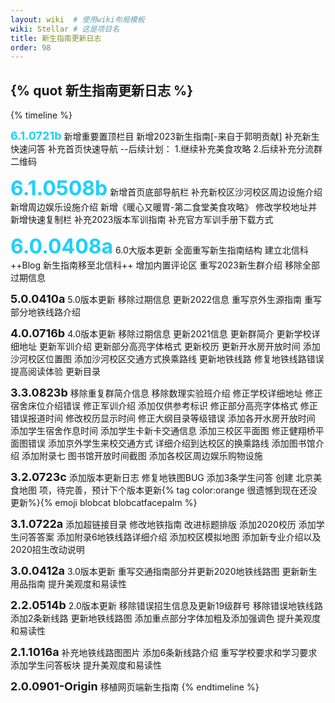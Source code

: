 ```yaml
---
layout: wiki  # 使用wiki布局模板
wiki: Stellar # 这是项目名
title: 新生指南更新日志
order: 98
---
```


## {% quot 新生指南更新日志 %}

<!-- {% timeline hide:user-info api:https://api.github.com/repos/840119580/blog-issues/issues %}{% endtimeline %} -->

{% timeline %}
<!-- node 2023 年 7 月 21 日 -->
<font size=4 style="color:#1cd0fd;">**6.1.0721b**</font>
新增重要置顶栏目
新增2023新生指南[-来自于郭明贡献]
补充新生快速问答
补充首页快速导航
--后续计划：
1.继续补充美食攻略
2.后续补充分流群二维码
<!-- node 2023 年 5 月 8 日 -->
<font size=6 style="color:#1cd0fd;">**6.1.0508b**</font>
新增首页底部导航栏
补充新校区沙河校区周边设施介绍
新增周边娱乐设施介绍
新增《暖心又暖胃-第二食堂美食攻略》
修改学校地址并新增快速复制栏
补充2023版本军训指南
补充官方军训手册下载方式
<!-- node 2023 年 4 月 8 日 -->
<font size=6 style="color:#1cd0fd;">**6.0.0408a**</font>
6.0大版本更新
全面重写新生指南结构
建立北信科++Blog
新生指南移至北信科++
增加内置评论区
重写2023新生群介绍
移除全部过期信息
<!-- node 2022 年 4 月 10 日 -->
<font size=4>**5.0.0410a**</font>
5.0版本更新 
移除过期信息 更新2022信息
重写京外生源指南
重写部分地铁线路介绍
<!-- node 2021 年 7 月 16 日 -->
<font size=4>**4.0.0716b**</font>
4.0版本更新 
移除过期信息 更新2021信息
更新群简介
更新学校详细地址
更新军训介绍
更新部分高亮字体格式
更新校历
更新开水房开放时间
添加沙河校区位置图
添加沙河校区交通方式换乘路线
更新地铁线路 修复地铁线路错误
提高阅读体验 更新目录
<!-- node 2020 年 8 月 23 日 -->
<font size=4>**3.3.0823b**</font>
移除重复群简介信息
移除数理实验班介绍
修正学校详细地址
修正宿舍床位介绍错误
修正军训介绍 添加仅供参考标识
修正部分高亮字体格式
修正错误报道时间 修改校历显示时间
修正大纲目录等级错误
添加各开水房开放时间
添加学生宿舍作息时间
添加学生卡新卡交通信息
添加三校区平面图 修正健翔桥平面图错误
添加京外学生来校交通方式
详细介绍到达校区的换乘路线
添加图书馆介绍
添加附录七 图书馆开放时间截图
添加各校区周边娱乐购物设施
<!-- node 2020 年 7 月 23 日 -->
<font size=4>**3.2.0723c**</font>
添加版本更新日志
修复地铁图BUG
添加3条学生问答
创建 北京美食地图 项，待完善，预计下个版本更新{% tag color:orange 很遗憾到现在还没更新%}{% emoji blobcat blobcatfacepalm %}
<!-- node 2020 年 7 月 22 日 -->
<font size=4>**3.1.0722a**</font>
添加超链接目录
修改地铁指南
改进标题排版
添加2020校历
添加学生问答答案
添加附录6地铁线路详细介绍
添加校区模拟地图
添加新专业介绍以及2020招生改动说明
<!-- node 2020 年 3 月 12 日 -->
<font size=4>**3.0.0412a**</font>
3.0版本更新
重写交通指南部分并更新2020地铁线路图
更新新生用品指南
提升美观度和易读性
<!-- node 2019 年 5 月 14 日 -->
<font size=4>**2.2.0514b**</font>
2.0版本更新
移除错误招生信息及更新19级群号
移除错误地铁线路添加2条新线路
更新地铁线路图
添加重点部分字体加粗及添加强调色
提升美观度和易读性
<!-- node 2018 年 10 月 16 日 -->
<font size=4>**2.1.1016a**</font>
补充地铁线路图图片
添加6条新线路介绍
重写学校要求和学习要求
添加学生问答板块
提升美观度和易读性
<!-- node 2018 年 9 月 -->
<font size=4>**2.0.0901-Origin**</font>
移植网页端新生指南
{% endtimeline %}
